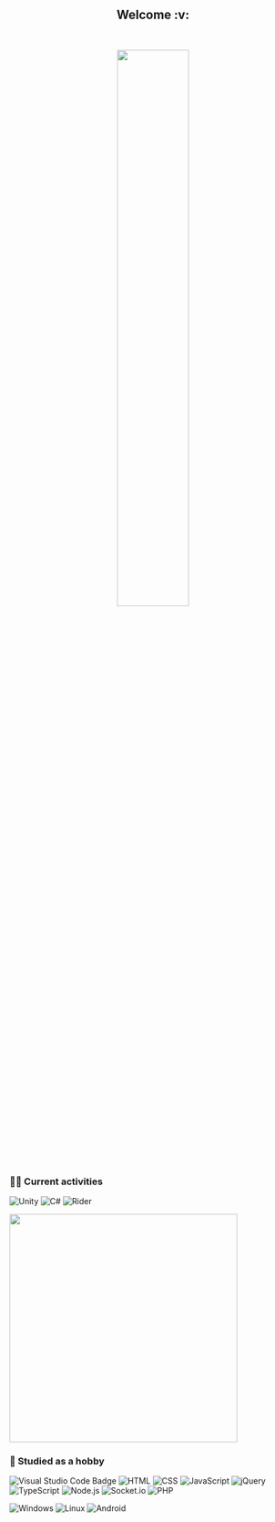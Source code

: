 <h2 align="center"> Welcome :v: </h2>

<br/>

<p align="center">
  <img width=50% src="https://wompampsupport.azureedge.net/fetchimage?siteId=7575&v=2&jpgQuality=100&width=700&url=https%3A%2F%2Fi.kym-cdn.com%2Fentries%2Ficons%2Ffacebook%2F000%2F021%2F807%2Fig9OoyenpxqdCQyABmOQBZDI0duHk2QZZmWg2Hxd4ro.jpg">
</p>

<!--<p align="center">
  <samp> Hello, my name is Yaroslav. <br/>
    I am a :mortar_board: Bachelor of Computer Engineering and an aspiring game developer on Unity. </samp>
</p>-->

### 👨‍💻 Current activities

![Unity](https://img.shields.io/badge/Unity-black?style=flat&logo=unity&logoColor=white)
![C#](https://img.shields.io/badge/-C%23-black?style=flat&logo=csharp&logoColor=9d00ff)
![Rider](https://img.shields.io/badge/Rider-black.svg?style=flat&logo=Rider&logoColor=e820e5&color=black)

<p align="left">
  <img src="https://i.imgur.com/Qf8WiP9.png" width="400"/>
</p>

### :raised_hands: Studied as a hobby

![Visual Studio Code Badge](https://img.shields.io/badge/Visual%20Studio%20Code-black?logo=visualstudiocode&logoColor=007ACC&style=flat)
![HTML](https://img.shields.io/badge/HTML-black?style=flat&logo=html5&logoColor=ff0000)
![CSS](https://img.shields.io/badge/CSS-black?&style=flat&logo=css3&logoColor=007ACC)
![JavaScript](https://img.shields.io/badge/-JavaScript-black?style=flat&logo=javascript)
![jQuery](https://img.shields.io/badge/jQuery-black?style=flat&logo=jquery&logoColor=007ACC)
![TypeScript](https://img.shields.io/badge/-TypeScript-black?style=flat&logo=typescript&logoColor=007ACC)
![Node.js](https://img.shields.io/badge/-Node.js-black?style=flat&logo=node.js&logoColor=339933)
![Socket.io](https://img.shields.io/badge/-Socket.io-black?style=flat&logo=socket.io&logoColor=fff)
![PHP](https://img.shields.io/badge/PHP-black?style=flat&logo=php&logoColor=837cc2)

![Windows](https://img.shields.io/badge/Windows-black?style=flat&logo=windows&logoColor=007ACC)
![Linux](https://img.shields.io/badge/-Linux-black?style=flat&logo=linux&logoColor=4da9f0)
![Android](https://img.shields.io/badge/Android-black?style=flat&logo=android&logoColor=green)